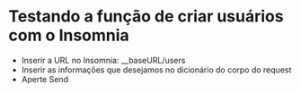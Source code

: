 # Testando a função de criar usuários com o Insomnia
-   Inserir a URL no Insomnia: __baseURL/users
-   Inserir as informações que desejamos no dicionário do corpo do request
-   Aperte Send